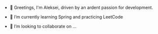 - 👋 Greetings, I'm Aleksei, driven by an ardent passion for development.

- 🌱 I’m currently learning Spring and practicing LeetCode
- 💞️ I’m looking to collaborate on ...

<!---
alexru92/alexru92 is a ✨ special ✨ repository because its `README.md` (this file) appears on your GitHub profile.
You can click the Preview link to take a look at your changes.
--->
